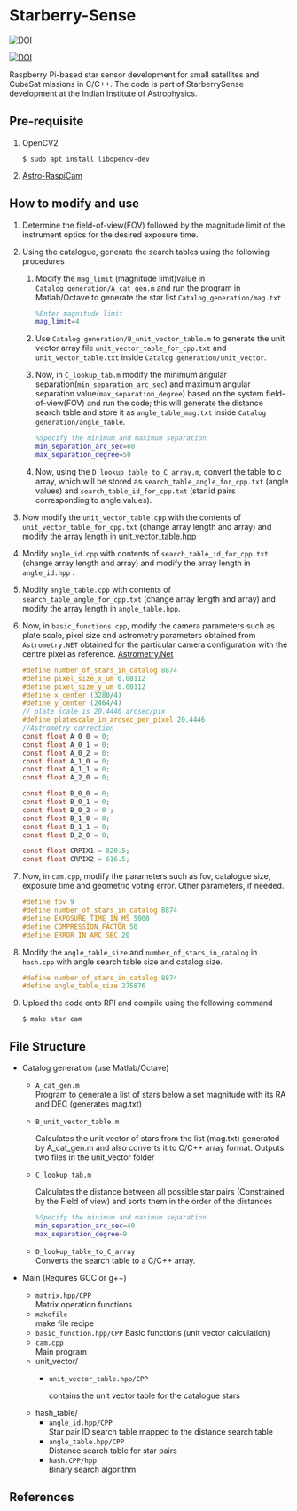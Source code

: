# Starberry-Sense
[![DOI](https://data.caltech.edu/badge/110025475.svg)](https://doi.org/10.48550/arXiv.2207.03087)


[![DOI](https://data.caltech.edu/badge/110025475.svg)](
https://doi.org/10.1117/1.JATIS.8.3.036002)


Raspberry Pi-based star sensor development for small satellites and CubeSat missions in C/C++. The code is part of StarberrySense development at the Indian Institute of Astrophysics.

## Pre-requisite

1. OpenCV2 

    ```
    $ sudo apt install libopencv-dev
    ```
2.  [Astro-RaspiCam](https://github.com/Bharatcs/Astro-RaspiCam) 

## How to modify and use

1. Determine the field-of-view(FOV) followed by the magnitude limit of the instrument optics for the desired exposure time.
2. Using the catalogue, generate the search tables using the following procedures

    1. Modify the `mag_limit` (magnitude limit)value in `Catalog_generation/A_cat_gen.m` and run the program in Matlab/Octave to generate the star list `Catalog_generation/mag.txt`
        ```matlab
        %Enter magnitude limit
        mag_limit=4
        ```
    
    2. Use `Catalog generation/B_unit_vector_table.m` to generate the unit vector array file `unit_vector_table_for_cpp.txt` and `unit_vector_table.txt` inside `Catalog generation/unit_vector`.

    3. Now, in `C_lookup_tab.m` modify the minimum angular separation(`min_separation_arc_sec`) and maximum angular separation value(`max_separation_degree`) based on the system field-of-view(FOV) and run the code; this will generate the distance search table and store it as `angle_table_mag.txt` inside `Catalog generation/angle_table`.
        ```matlab
        %Specify the minimum and maximum separation
        min_separation_arc_sec=60
        max_separation_degree=50
        ```


    4. Now, using the `D_lookup_table_to_C_array.m`, convert the table to c array, which will be stored as `search_table_angle_for_cpp.txt` (angle values) and `search_table_id_for_cpp.txt` (star id pairs corresponding to angle values).

3. Now modify the `unit_vector_table.cpp` with the contents of `unit_vector_table_for_cpp.txt` (change array length and array) and modify the array length in unit_vector_table.hpp

4. Modify `angle_id.cpp` with contents of `search_table_id_for_cpp.txt` (change array length and array) and modify the array length in `angle_id.hpp` .

5. Modify `angle_table.cpp` with contents of `search_table_angle_for_cpp.txt` (change array length and array) and modify the array length in `angle_table.hpp`.

6. Now, in `basic_functions.cpp`, modify the camera parameters such as plate scale, pixel size and astrometry parameters obtained from `Astrometry.NET` obtained for the particular camera configuration with the centre pixel as reference.
[Astrometry.Net](https://nova.astrometry.net/upload)
    ```c
    #define number_of_stars_in_catalog 8874
    #define pixel_size_x_um 0.00112
    #define pixel_size_y_um 0.00112
    #define x_center (3280/4) 
    #define y_center (2464/4)
    // plate scale is 20.4446 arcsec/pix
    #define platescale_in_arcsec_per_pixel 20.4446
    //Astrometry correction
    const float A_0_0 = 0;
    const float A_0_1 = 0;
    const float A_0_2 = 0;
    const float A_1_0 = 0;
    const float A_1_1 = 0;
    const float A_2_0 = 0;

    const float B_0_0 = 0;
    const float B_0_1 = 0;
    const float B_0_2 = 0 ;
    const float B_1_0 = 0;
    const float B_1_1 = 0;
    const float B_2_0 = 0;

    const float CRPIX1 = 820.5;
    const float CRPIX2 = 616.5; 
    ```
7. Now, in `cam.cpp`, modify the parameters such as fov, catalogue size, exposure time and geometric voting error. Other parameters, if needed.
    ```c
    #define fov 9
    #define number_of_stars_in_catalog 8874
    #define EXPOSURE_TIME_IN_MS 5000
    #define COMPRESSION_FACTOR 50
    #define ERROR_IN_ARC_SEC 20
    ```
8. Modify the `angle_table_size` and `number_of_stars_in_catalog` in `hash.cpp` with angle search table size and catalog size.   
    ```c
    #define number_of_stars_in_catalog 8874
    #define angle_table_size 275876
    ```
9. Upload the code onto RPI and compile using the following command

    ```
    $ make star cam
    ```
## File Structure
* Catalog generation (use Matlab/Octave)
    * `A_cat_gen.m`   
        Program to generate a list of stars below a set magnitude with its RA and DEC (generates mag.txt)
    
    * `B_unit_vector_table.m` 
        
        Calculates the unit vector of stars from the list (mag.txt) generated by A_cat_gen.m and also converts it to C/C++ array format.
        Outputs two files in the unit_vector folder 


    * `C_lookup_tab.m`  

        Calculates the distance between all possible star pairs (Constrained by the Field of view) and sorts them in the order of the distances
        ```matlab
        %Specify the minimum and maximum separation 
        min_separation_arc_sec=40
        max_separation_degree=9
        ```
    * `D_lookup_table_to_C_array`  
        Converts the search table to a C/C++ array.

* Main (Requires GCC or g++)
    * `matrix.hpp/CPP`  
        Matrix operation functions
    * `makefile`             
        make file recipe 
    * `basic_function.hpp/CPP`
         Basic functions (unit vector calculation)
    * `cam.cpp`      
         Main program
    * unit_vector/
        * `unit_vector_table.hpp/CPP`
            
            contains the unit vector table for the catalogue stars
    * hash_table/
        * `angle_id.hpp/CPP`           
            Star pair ID search table mapped to the distance search table
        * `angle_table.hpp/CPP`          
            Distance search table for star pairs 
        * `hash.CPP/hpp`                 
            Binary search algorithm

##  References